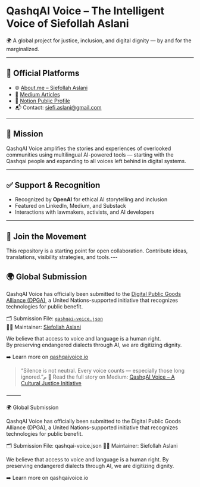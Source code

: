 # QashqAI Voice – The Intelligent Voice of Siefollah Aslani

🌍 A global project for justice, inclusion, and digital dignity — by and for the marginalized.

---

## 🔗 Official Platforms

- 🌐 [About.me – Siefollah Aslani](https://about.me/siefollah)
- 📝 [Medium Articles](https://medium.com/@siefi.aslani)
- 📘 [Notion Public Profile](https://www.notion.so/Siefollah-Aslani-Politischer-Analyst-Kulturvermittler-Judo-Erfahrener-1f5cd4b1b59980d7abaaf78a286d8eb5)
- 📬 Contact: siefi.aslani@gmail.com

---

## 🎯 Mission

QashqAI Voice amplifies the stories and experiences of overlooked communities using multilingual AI-powered tools — starting with the Qashqai people and expanding to all voices left behind in digital systems.

---

## ✅ Support & Recognition

- Recognized by **OpenAI** for ethical AI storytelling and inclusion
- Featured on LinkedIn, Medium, and Substack
- Interactions with lawmakers, activists, and AI developers

---

## 📢 Join the Movement

This repository is a starting point for open collaboration. Contribute ideas, translations, visibility strategies, and tools.---

## 🌍 Global Submission

QashqAI Voice has officially been submitted to the [Digital Public Goods Alliance (DPGA)](https://digitalpublicgoods.net), a United Nations-supported initiative that recognizes technologies for public benefit.

🗂 Submission File: [`qashqai-voice.json`](./qashqai-voice.json)  
🧑‍💻 Maintainer: [Siefollah Aslani](mailto:siefi.aslani@gmail.com)

We believe that access to voice and language is a human right.  
By preserving endangered dialects through AI, we are digitizing dignity.

➡️ Learn more on [qashqaivoice.io](https://qashqaivoice.io)

> “Silence is not neutral. Every voice counts — especially those long ignored.”م
📖 Read the full story on Medium: [QashqAI Voice – A Cultural Justice Initiative](https://medium.com/your-post-link-here)

⸻

🌍 Global Submission

QashqAI Voice has officially been submitted to the Digital Public Goods Alliance (DPGA), a United Nations-supported initiative that recognizes technologies for public benefit.

🗂 Submission File: qashqai-voice.json
🧑‍💻 Maintainer: Siefollah Aslani

We believe that access to voice and language is a human right.
By preserving endangered dialects through AI, we are digitizing dignity.

➡️ Learn more on qashqaivoice.io
